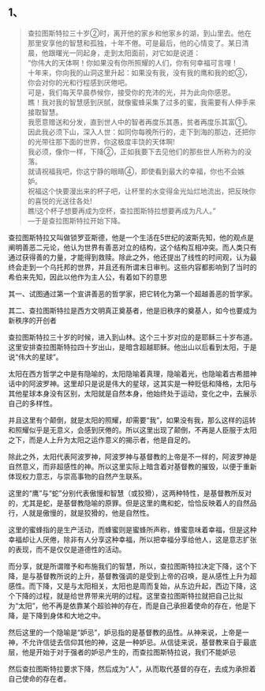 <h2>1、</h2><blockquote data-pid="qlnKK4-I">查拉图斯特拉三十岁②时，离开他的家乡和他家乡的湖，到山里去。他在那里安享他的智慧和孤独，十年不倦。可是最后，他的心情变了。某日清晨，他跟曙光一同起身，走到太阳面前，对它如是说道：<br>“你伟大的天体啊！你如果没有你所照耀的人们，你有何幸福可言哩！<br>十年来，你向我的山洞这里升起：如果没有我，没有我的鹰和我的蛇③，你会对你的光和行程感到厌倦吧。<br>可是，我们每天早晨恭候你，接受你的充沛的光，并为此向你感恩。<br>瞧！我对我的智慧感到厌腻，就像蜜蜂采集了过多的蜜，我需要有人伸手来接取智慧。<br>我愿意赠送和分发，直到世人中的智者再度乐其愚，贫者再度乐其富①。<br>因此我必须下山，深入人世：如同你每晚所行的，走下到海的那边，还把你的光带往那下面的世界，你这极度丰饶的天体啊!<br>我必须，像你一样，下降②，正如我要下去见他们的那些世人所称为的没落。<br>就请祝福我吧，你这宁静的眼睛④，即使看到最大的幸福，你也不会嫉妒。<br>祝福这个快要漫出来的杯子吧，让杯里的水变得金光灿烂地流出，把反映你的喜悦的光送往各处!<br>瞧!这个杯子想要再成为空杯，查拉图斯特拉想要再成为凡人。”<br>—于是查拉图斯特拉开始下降。</blockquote><p data-pid="aaBdj1wT">查拉图斯特拉又叫做锁罗亚斯德，他是一个生活在5世纪的波斯先知，他的观点是阐明善恶二元论，他认为世界有善恶对立的结构，这个结构互相冲突。而人类只有通过获得善的力量，才能得到救赎。除此之外，他还提出了线性的时间观，认为最终会走到一个乌托邦的世界，并且还有所谓末日审判。这些内容都影响到了当时的希伯来先知，因此以他作为主人公，有着如下的意思</p><p data-pid="5XGwHngh">其一、试图通过第一个宣讲善恶的哲学家，把它转化为第一个超越善恶的哲学家。</p><p data-pid="nLJ5hj8C">其二、查拉图斯特拉是西方文明真正奠基者，他是旧秩序的奠基人，如今也要成为新秩序的开创者</p><p data-pid="VWUKrfyp">查拉图斯特拉三十岁的时候，进入到山林。这个三十岁对应的是耶稣三十岁布道。这里安排查拉图斯特拉四十岁出山，是暗含超越耶稣。他出山以后看到太阳，于是说“伟大的星球”。</p><p data-pid="5e3IYT1l">太阳在西方哲学之中是有隐喻的，太阳隐喻着真理，隐喻着光，也隐喻着古希腊神话中的阿波罗神。这里却只是说是伟大的星球，这其实是一种贬低和降格，太阳与其他星球本身没有区别，太阳就是自然本身，他始终处于运动，变化之中，去展示自己的多样性。</p><p data-pid="4dzNCzrr">并且这里有个颠倒，就是太阳的照耀，却需要“我”，如果没有我，那么这样的运转和照耀似乎是无意义，会感到厌倦的。所以这里出现了颠倒，不再是人臣服于太阳之下，而是人上升为太阳之运作意义的揭示者，他是自足的。</p><p data-pid="_TPejCGG">除此之外，太阳代表阿波罗神，阿波罗神与基督教的上帝是不一样的，阿波罗神是自然意义，而非超感性的神。所以这里实际上暗含着对基督教的摧毁，以便于重新体现权力意志，与崇高事物的自然产生联系。</p><p data-pid="4bxeyndN">这里的“鹰”与“蛇”分别代表傲慢和智慧（或狡猾），这两种特性，是基督教所反对的，尤其是蛇，是基督教隐喻的原罪。但是这里的鹰和蛇，恰恰反映着人的自然品行，人就是傲慢的，就是狡猾的，他是自然性。</p><p data-pid="8oFjEdl8">这里的蜜蜂指的是生产活动，而蜂蜜则是蜜蜂所声称，蜂蜜意味着幸福，但是这种幸福却让人厌倦，除非有人分享这种幸福，所以把幸福分享给他人，这是意志扩张的表现，而不是仅仅是道德性的活动。</p><p data-pid="CSAoY0WJ">而分享，就是所谓赠予和布施我们的智慧，所以，查拉图斯特拉决定下降，这个下降，是与基督教所说的上升，基督教强调的是受到上帝的召唤，是从感性上升为超感性。而下降，又是与太阳相关，太阳也是周而复始，从东边升起，西边下降，这个下降的过程，就是给世界带来光明的过程。这里查拉图斯特拉就把自己比拟为“太阳”，他不再是依靠某个超验神的存在，而是自己承担着使命的存在，他是下降，是下降到身体和大地之中。</p><p data-pid="UAnWuZyS">然后这里的一个隐喻是“妒忌”，妒忌指的是基督教的品性。从神来说，上帝是一神，不允许信徒去信仰其他的神，这是一种妒忌。从信徒来说，基督教来自于最底层，他是开始于对于强者的妒忌产生的，而查拉图斯特拉说，我们不能妒忌</p><p data-pid="cTmmbKNO">然后查拉图斯特拉要求下降，然后成为“人”，从而取代基督的存在，去成为承担着自己使命的存在者。</p><p></p><p></p><p></p><p></p><p></p><p></p><p></p><p></p><p></p><p></p><p></p><p></p><p></p><p></p><p></p><p></p><p></p><p></p><p></p><p></p><p></p><p></p><p></p>